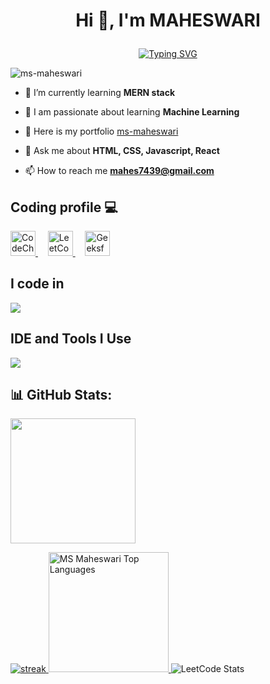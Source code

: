 # <p align="center">Hi 👋, I'm MAHESWARI</p>

<p align="center">
  <a href="https://git.io/typing-svg">
    <img src="https://readme-typing-svg.demolab.com?font=Fira+Code&pause=1000&color=F736A5&center=true&vCenter=true&random=true&width=435&lines=MERN+Stack+Developer+%F0%9F%91%A9%E2%80%8D%F0%9F%92%BB+;Passionate+About+Coding+%3C%2F%3E;Curious+Learner+%F0%9F%93%9A;Problem+Solver+" alt="Typing SVG" />
  </a>
</p>
 
<p align="left">
  <img src="https://komarev.com/ghpvc/?username=ms-maheswari&label=Profile%20views&color=0e75b6&style=flat" alt="ms-maheswari" />
</p>

- 🌱 I’m currently learning **MERN stack**

- 🤖 I am passionate about learning **Machine Learning**

- 🔭 Here is my portfolio <a href="https://msmaheswari-fe4z71g9x-msmaheswaris-projects.vercel.app" target="_blank">ms-maheswari</a>
  
- 💬 Ask me about **HTML, CSS, Javascript, React**

- 📫 How to reach me **mahes7439@gmail.com**


## Coding profile 💻

<div align="left">
  <a href="https://www.codechef.com/users/mahes7439" target="_blank">
    <img src="https://cdn.codechef.com/images/cc-logo.svg" alt="CodeChef" width="40" height="40"  />
  </a>
  &nbsp; &nbsp; 
  <a href="https://leetcode.com/ms-maheswari/" target="_blank">
    <img src="https://assets.leetcode.com/users/leetcode/avatar_1568224780.png" alt="LeetCode" width="40" height="40" />
  </a>
  &nbsp; &nbsp; 
  <a href="https://auth.geeksforgeeks.org/user/msmaheswari" target="_blank">
    <img src="https://media.geeksforgeeks.org/wp-content/uploads/20200716222246/Path-219.png" alt="GeeksforGeeks" width="40" height="40"  />
  </a>
</div>



## I code in

<p align="left"> <a href="https://github.com/thinkright20"><img src="https://skillicons.dev/icons?i=c,java,html,css,js,mysql,tailwindcss,mongodb,express,react,nodejs"> </a> </p>

## IDE and Tools I Use

<p align="left"> <a href="https://github.com/thinkright20"><img src="https://skillicons.dev/icons?i=vscode,git,eclipse,github"> </a> </p>

## 📊 GitHub Stats:

<a href="https://github.com/ms-maheswari">
  <img height="200px" src="https://github-readme-stats.vercel.app/api?username=ms-maheswari&hide_border=true&show_icons=true&count_private=true&theme=gruvbox&bg_color=151515">
</p>
</a>
<a href="https://github.com/ms-maheswari">      
<img title="stats" alt="streak" src="https://github-readme-streak-stats.herokuapp.com/?user=ms-maheswari&theme=dark&hide_border=true&stroke=f53b3b"/>
</a> 
<a href="https://github.com/ms-maheswari">
  <img alt="MS Maheswari Top Languages" src="https://github-readme-stats.vercel.app/api/top-langs/?username=ms-maheswari&langs_count=8&layout=compact&theme=gruvbox&hide_border=true&bg_color=151515" height="192px"/>
</a>

<img src="https://leetcard.jacoblin.cool/ms-maheswari?theme=dark&bg=151515&font=Comic%20Neue&ext=contest" alt="LeetCode Stats" />

